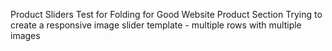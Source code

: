 Product Sliders Test for Folding for Good Website Product Section
Trying to create a responsive image slider template - multiple rows with multiple images